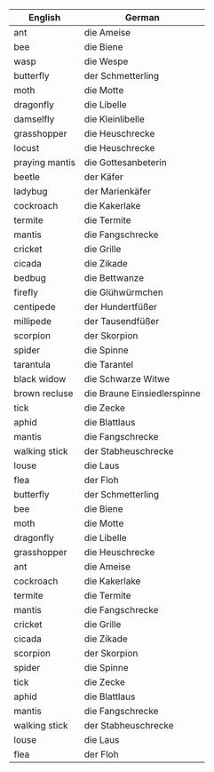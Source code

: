 
| English        | German                      |
| -------------- | --------------------------- |
| ant            | die Ameise                  |
| bee            | die Biene                   |
| wasp           | die Wespe                   |
| butterfly      | der Schmetterling           |
| moth           | die Motte                   |
| dragonfly      | die Libelle                 |
| damselfly      | die Kleinlibelle            |
| grasshopper    | die Heuschrecke             |
| locust         | die Heuschrecke             |
| praying mantis | die Gottesanbeterin         |
| beetle         | der Käfer                   |
| ladybug        | der Marienkäfer             |
| cockroach      | die Kakerlake               |
| termite        | die Termite                 |
| mantis         | die Fangschrecke            |
| cricket        | die Grille                  |
| cicada         | die Zikade                  |
| bedbug         | die Bettwanze               |
| firefly        | die Glühwürmchen            |
| centipede      | der Hundertfüßer            |
| millipede      | der Tausendfüßer            |
| scorpion       | der Skorpion                |
| spider         | die Spinne                  |
| tarantula      | die Tarantel                |
| black widow    | die Schwarze Witwe          |
| brown recluse  | die Braune Einsiedlerspinne |
| tick           | die Zecke                   |
| aphid          | die Blattlaus               |
| mantis         | die Fangschrecke            |
| walking stick  | der Stabheuschrecke         |
| louse          | die Laus                    |
| flea           | der Floh                    |
| butterfly      | der Schmetterling           |
| bee            | die Biene                   |
| moth           | die Motte                   |
| dragonfly      | die Libelle                 |
| grasshopper    | die Heuschrecke             |
| ant            | die Ameise                  |
| cockroach      | die Kakerlake               |
| termite        | die Termite                 |
| mantis         | die Fangschrecke            |
| cricket        | die Grille                  |
| cicada         | die Zikade                  |
| scorpion       | der Skorpion                |
| spider         | die Spinne                  |
| tick           | die Zecke                   |
| aphid          | die Blattlaus               |
| mantis         | die Fangschrecke            |
| walking stick  | der Stabheuschrecke         |
| louse          | die Laus                    |
| flea           | der Floh                    |